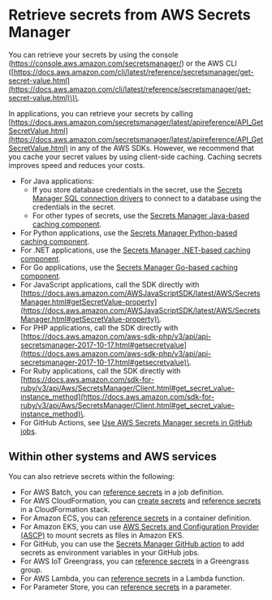 # Retrieve secrets from AWS Secrets Manager<a name="retrieving-secrets"></a>

You can retrieve your secrets by using the console \([https://console\.aws\.amazon\.com/secretsmanager/](https://console.aws.amazon.com/secretsmanager/)\) or the AWS CLI \([https://docs.aws.amazon.com/cli/latest/reference/secretsmanager/get-secret-value.html](https://docs.aws.amazon.com/cli/latest/reference/secretsmanager/get-secret-value.html)\)\.

In applications, you can retrieve your secrets by calling [https://docs.aws.amazon.com/secretsmanager/latest/apireference/API_GetSecretValue.html](https://docs.aws.amazon.com/secretsmanager/latest/apireference/API_GetSecretValue.html) in any of the AWS SDKs\. However, we recommend that you cache your secret values by using client\-side caching\. Caching secrets improves speed and reduces your costs\. 
+ For Java applications: 
  + If you store database credentials in the secret, use the [Secrets Manager SQL connection drivers](retrieving-secrets_jdbc.md) to connect to a database using the credentials in the secret\. 
  + For other types of secrets, use the [Secrets Manager Java\-based caching component](retrieving-secrets_cache-java.md)\.
+ For Python applications, use the [Secrets Manager Python\-based caching component](retrieving-secrets_cache-python.md)\.
+ For \.NET applications, use the [Secrets Manager \.NET\-based caching component](retrieving-secrets_cache-net.md)\.
+ For Go applications, use the [Secrets Manager Go\-based caching component](retrieving-secrets_cache-go.md)\.
+ For JavaScript applications, call the SDK directly with [https://docs.aws.amazon.com/AWSJavaScriptSDK/latest/AWS/SecretsManager.html#getSecretValue-property](https://docs.aws.amazon.com/AWSJavaScriptSDK/latest/AWS/SecretsManager.html#getSecretValue-property)\.
+ For PHP applications, call the SDK directly with [https://docs.aws.amazon.com/aws-sdk-php/v3/api/api-secretsmanager-2017-10-17.html#getsecretvalue](https://docs.aws.amazon.com/aws-sdk-php/v3/api/api-secretsmanager-2017-10-17.html#getsecretvalue)\.
+ For Ruby applications, call the SDK directly with [https://docs.aws.amazon.com/sdk-for-ruby/v3/api/Aws/SecretsManager/Client.html#get_secret_value-instance_method](https://docs.aws.amazon.com/sdk-for-ruby/v3/api/Aws/SecretsManager/Client.html#get_secret_value-instance_method)\.
+ For GitHub Actions, see [Use AWS Secrets Manager secrets in GitHub jobs](retrieving-secrets_github.md)\.

## Within other systems and AWS services<a name="retrieving-secrets_services"></a>

You can also retrieve secrets within the following:
+ For AWS Batch, you can [reference secrets](integrating_BATCH.md) in a job definition\.
+  For AWS CloudFormation, you can [create secrets](cloudformation.md) and [reference secrets](cfn-example_reference-secret.md) in a CloudFormation stack\.
+ For Amazon ECS, you can [reference secrets](integrating-fargate.md) in a container definition\.
+ For Amazon EKS, you can use [AWS Secrets and Configuration Provider \(ASCP\)](integrating_csi_driver.md) to mount secrets as files in Amazon EKS\.
+ For GitHub, you can use the [Secrets Manager GitHub action](retrieving-secrets_github.md) to add secrets as environment variables in your GitHub jobs\.
+ For AWS IoT Greengrass, you can [reference secrets](integrating-greengrass.md) in a Greengrass group\.
+ For AWS Lambda, you can [reference secrets](retrieving-secrets_lambda.md) in a Lambda function\.
+ For Parameter Store, you can [reference secrets](integrating_parameterstore.md) in a parameter\.